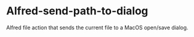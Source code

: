 # Alfred-send-path-to-dialog
Alfred file action that sends the current file to a MacOS open/save dialog.
